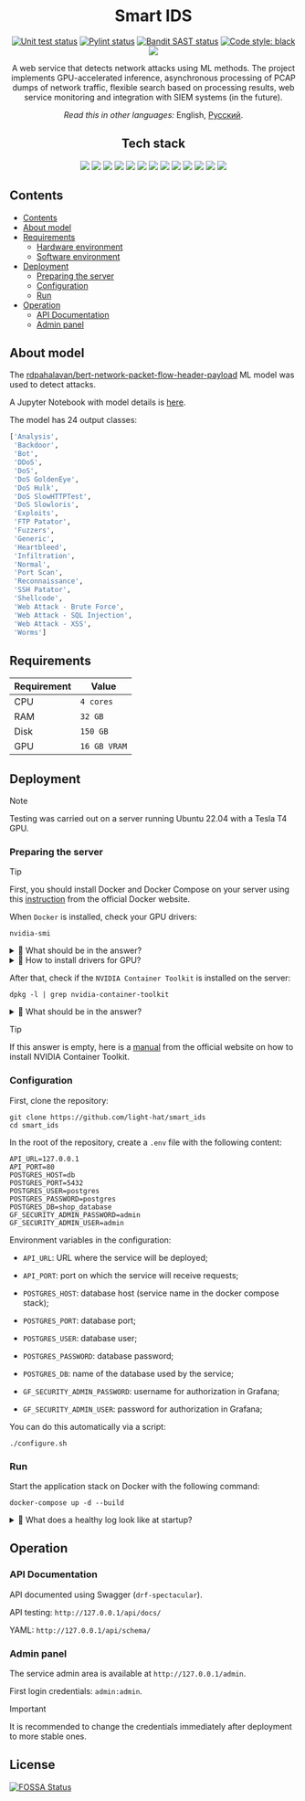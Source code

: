 <h1 align="center"> Smart IDS </h1>

<p align="center">
<a href="https://github.com/light-hat/smart_ids/actions"><img alt="Unit test status" src="https://img.shields.io/badge/Python-3.12-3776AB.svg?style=flat&logo=python&logoColor=white"></a>
<a href="https://github.com/light-hat/smart_ids/actions"><img alt="Pylint status" src="https://github.com/light-hat/smart_ids/workflows/Pylint/badge.svg"></a>
<a href="https://github.com/light-hat/smart_ids/actions"><img alt="Bandit SAST status" src="https://github.com/light-hat/smart_ids/workflows/SAST/badge.svg"></a>
<a href="https://github.com/psf/black"><img alt="Code style: black" src="https://img.shields.io/badge/code%20style-black-000000.svg"></a>
<a href="https://app.fossa.com/projects/git%2Bgithub.com%2Flight-hat%2Fsmart_ids?ref=badge_shield" alt="FOSSA Status"><img src="https://app.fossa.com/api/projects/git%2Bgithub.com%2Flight-hat%2Fsmart_ids.svg?type=shield"/></a>
</p>

<p align="center">
A web service that detects network attacks using ML methods. The project implements GPU-accelerated inference, asynchronous processing of PCAP dumps of network traffic, flexible search based on processing results, web service monitoring and integration with SIEM systems (in the future).
</p>

<p align="center">
<i>Read this in other languages: </i> 
English,
<a href="https://github.com/light-hat/smart_ids/blob/master/Readme.ru.md">Русский</a>.
</p>

<h2 align="center"> Tech stack </h2>

<p align="center">

<img src="https://img.shields.io/badge/nVIDIA-%2376B900.svg?style=for-the-badge&logo=nVIDIA&logoColor=white">
<img src="https://img.shields.io/badge/cuda-000000.svg?style=for-the-badge&logo=nVIDIA&logoColor=green">
<img src="https://img.shields.io/badge/python-3670A0?style=for-the-badge&logo=python&logoColor=ffdd54">
<img src="https://img.shields.io/badge/django-%23092E20.svg?style=for-the-badge&logo=django&logoColor=white">
<img src="https://img.shields.io/badge/DJANGO-REST-ff1709?style=for-the-badge&logo=django&logoColor=white&color=ff1709&labelColor=gray">
<img src="https://img.shields.io/badge/celery-%23a9cc54.svg?style=for-the-badge&logo=celery&logoColor=ddf4a4">
<img src="https://img.shields.io/badge/numpy-%23013243.svg?style=for-the-badge&logo=numpy&logoColor=white">
<img src="https://img.shields.io/badge/redis-%23DD0031.svg?style=for-the-badge&logo=redis&logoColor=white">
<img src="https://img.shields.io/badge/postgres-%23316192.svg?style=for-the-badge&logo=postgresql&logoColor=white">
<img src="https://img.shields.io/badge/grafana-%23F46800.svg?style=for-the-badge&logo=grafana&logoColor=white">
<img src="https://img.shields.io/badge/Prometheus-E6522C?style=for-the-badge&logo=Prometheus&logoColor=white">
<img src="https://img.shields.io/badge/nginx-%23009639.svg?style=for-the-badge&logo=nginx&logoColor=white">
<img src="https://img.shields.io/badge/docker-%230db7ed.svg?style=for-the-badge&logo=docker&logoColor=white">

</p>

## Contents

<!-- TOC -->
  * [Contents](#contents)
  * [About model](#about-model)
  * [Requirements](#requirements)
    * [Hardware environment](#hardware-environment)
    * [Software environment](#software-environment)
  * [Deployment](#deployment)
    * [Preparing the server](#preparing-the-server)
    * [Configuration](#configuration)
    * [Run](#run)
  * [Operation](#operation)
    * [API Documentation](#api-documentation)
    * [Admin panel](#admin-panel)
<!-- TOC -->

## About model

The [rdpahalavan/bert-network-packet-flow-header-payload](https://huggingface.co/rdpahalavan/bert-network-packet-flow-header-payload) ML model was used to detect attacks.

A Jupyter Notebook with model details is [here](https://github.com/TPs-ESIR-S9/PcapFileAnalysis/blob/main/NetworkPcapAnalysis.ipynb).

The model has 24 output classes:

```python
['Analysis',
 'Backdoor',
 'Bot',
 'DDoS',
 'DoS',
 'DoS GoldenEye',
 'DoS Hulk',
 'DoS SlowHTTPTest',
 'DoS Slowloris',
 'Exploits',
 'FTP Patator',
 'Fuzzers',
 'Generic',
 'Heartbleed',
 'Infiltration',
 'Normal',
 'Port Scan',
 'Reconnaissance',
 'SSH Patator',
 'Shellcode',
 'Web Attack - Brute Force',
 'Web Attack - SQL Injection',
 'Web Attack - XSS',
 'Worms']
```

## Requirements

| Requirement | Value        |
|-------------|--------------|
| CPU         | `4 cores`    |
| RAM         | `32 GB`      |
| Disk        | `150 GB`     |
| GPU         | `16 GB VRAM` |

## Deployment

> [!NOTE]
> Testing was carried out on a server running Ubuntu 22.04 with a Tesla T4 GPU.

### Preparing the server

> [!TIP]
> First, you should install Docker and Docker Compose on your server using this [instruction](https://docs.docker.com/engine/install/ubuntu/) from the official Docker website.

When `Docker` is installed, check your GPU drivers:

```shell
nvidia-smi
```

<details>
  <summary>👀 What should be in the answer?</summary>

<hr />

```
Sat Jan  4 01:37:28 2025       
+---------------------------------------------------------------------------------------+
| NVIDIA-SMI 535.183.01             Driver Version: 535.183.01   CUDA Version: 12.2     |
|-----------------------------------------+----------------------+----------------------+
| GPU  Name                 Persistence-M | Bus-Id        Disp.A | Volatile Uncorr. ECC |
| Fan  Temp   Perf          Pwr:Usage/Cap |         Memory-Usage | GPU-Util  Compute M. |
|                                         |                      |               MIG M. |
|=========================================+======================+======================|
|   0  Tesla T4                       Off | 00000000:00:06.0 Off |                  Off |
| N/A   49C    P0              28W /  70W |    783MiB / 16384MiB |      0%      Default |
|                                         |                      |                  N/A |
+-----------------------------------------+----------------------+----------------------+
```

<hr />

</details>

<details>
  <summary>👀 How to install drivers for GPU?</summary>

<hr />

Install tools for compiling drivers and kernel headers:

```shell
sudo apt update
sudo apt-get install build-essential linux-headers-$(uname -r)
```

Next, find the available driver versions:

```shell
ubuntu-drivers devices
```

Find a similar line in the output:

```text
...
driver   : nvidia-driver-535 - distro non-free recommended
...
```

This is the driver version you need to install. Let's do this:

```shell
sudo apt-get install nvidia-driver-535
```

Then restart the server:

```shell
sudo reboot
```

After rebooting, check your GPU drivers again:

```shell
nvidia-smi
```

<hr />

</details>

After that, check if the `NVIDIA Container Toolkit` is installed on the server:

```shell
dpkg -l | grep nvidia-container-toolkit
```

<details>
  <summary>👀 What should be in the answer?</summary>

<hr />

```
ii  nvidia-container-toolkit          1.17.3-1          amd64     NVIDIA Container toolkit
ii  nvidia-container-toolkit-base     1.17.3-1          amd64     NVIDIA Container Toolkit Base

```

<hr />

</details>

> [!TIP]
> If this answer is empty, here is a [manual](https://docs.nvidia.com/datacenter/cloud-native/container-toolkit/latest/install-guide.html) from the official website on how to install NVIDIA Container Toolkit.

### Configuration

First, clone the repository:

```shell
git clone https://github.com/light-hat/smart_ids
cd smart_ids
```

In the root of the repository, create a `.env` file with the following content:

```
API_URL=127.0.0.1
API_PORT=80
POSTGRES_HOST=db
POSTGRES_PORT=5432
POSTGRES_USER=postgres
POSTGRES_PASSWORD=postgres
POSTGRES_DB=shop_database
GF_SECURITY_ADMIN_PASSWORD=admin
GF_SECURITY_ADMIN_USER=admin
```

Environment variables in the configuration:

- `API_URL`: URL where the service will be deployed;

- `API_PORT`: port on which the service will receive requests;

- `POSTGRES_HOST`: database host (service name in the docker compose stack);

- `POSTGRES_PORT`: database port;

- `POSTGRES_USER`: database user;

- `POSTGRES_PASSWORD`: database password;

- `POSTGRES_DB`: name of the database used by the service;

- `GF_SECURITY_ADMIN_PASSWORD`: username for authorization in Grafana;

- `GF_SECURITY_ADMIN_USER`: password for authorization in Grafana;

You can do this automatically via a script:

```shell
./configure.sh
```

### Run

Start the application stack on Docker with the following command:

```shell
docker-compose up -d --build
```

<details>
  <summary>👀 What does a healthy log look like at startup?</summary>

<hr />

Inference log:

```shell
sudo docker compose logs triton
```

```text
triton-1  | 
triton-1  | =============================
triton-1  | == Triton Inference Server ==
triton-1  | =============================
triton-1  | 
triton-1  | NVIDIA Release 23.01 (build 52277748)
triton-1  | Triton Server Version 2.30.0
triton-1  | 
triton-1  | Copyright (c) 2018-2022, NVIDIA CORPORATION & AFFILIATES.  All rights reserved.
triton-1  | 
triton-1  | Various files include modifications (c) NVIDIA CORPORATION & AFFILIATES.  All rights reserved.
triton-1  | 
triton-1  | This container image and its contents are governed by the NVIDIA Deep Learning Container License.
triton-1  | By pulling and using the container, you accept the terms and conditions of this license:
triton-1  | https://developer.nvidia.com/ngc/nvidia-deep-learning-container-license
triton-1  | 
triton-1  | I0104 00:22:29.587736 1 pinned_memory_manager.cc:240] Pinned memory pool is created at '0x7f438a000000' with size 268435456
triton-1  | I0104 00:22:29.591405 1 cuda_memory_manager.cc:105] CUDA memory pool is created on device 0 with size 67108864
triton-1  | I0104 00:22:29.596887 1 model_lifecycle.cc:459] loading: distilbert_classifier:1
triton-1  | I0104 00:22:29.599877 1 onnxruntime.cc:2459] TRITONBACKEND_Initialize: onnxruntime
triton-1  | I0104 00:22:29.599965 1 onnxruntime.cc:2469] Triton TRITONBACKEND API version: 1.11
triton-1  | I0104 00:22:29.600015 1 onnxruntime.cc:2475] 'onnxruntime' TRITONBACKEND API version: 1.11
triton-1  | I0104 00:22:29.600051 1 onnxruntime.cc:2505] backend configuration:
triton-1  | {"cmdline":{"auto-complete-config":"true","min-compute-capability":"6.000000","backend-directory":"/opt/tritonserver/backends","default-max-batch-size":"4"}}
triton-1  | I0104 00:22:29.622589 1 onnxruntime.cc:2563] TRITONBACKEND_ModelInitialize: distilbert_classifier (version 1)
triton-1  | I0104 00:22:29.623700 1 onnxruntime.cc:666] skipping model configuration auto-complete for 'distilbert_classifier': inputs and outputs already specified
triton-1  | I0104 00:22:29.624518 1 onnxruntime.cc:2606] TRITONBACKEND_ModelInstanceInitialize: distilbert_classifier (GPU device 0)
triton-1  | 2025-01-04 00:22:30.303281404 [W:onnxruntime:, session_state.cc:1030 VerifyEachNodeIsAssignedToAnEp] Some nodes were not assigned to the preferred execution providers which may or may not have an negative impact on performance. e.g. ORT explicitly assigns shape related ops to CPU to improve perf.
triton-1  | 2025-01-04 00:22:30.303326346 [W:onnxruntime:, session_state.cc:1032 VerifyEachNodeIsAssignedToAnEp] Rerunning with verbose output on a non-minimal build will show node assignments.
triton-1  | I0104 00:22:30.591136 1 model_lifecycle.cc:694] successfully loaded 'distilbert_classifier' version 1
triton-1  | I0104 00:22:30.591333 1 server.cc:563] 
triton-1  | +------------------+------+
triton-1  | | Repository Agent | Path |
triton-1  | +------------------+------+
triton-1  | +------------------+------+
triton-1  | 
triton-1  | I0104 00:22:30.591412 1 server.cc:590] 
triton-1  | +-------------+-----------------------------------------------------------------+---------------------------------------------------------------------------------------------------------------------------------------------------------------+
triton-1  | | Backend     | Path                                                            | Config                                                                                                                                                        |
triton-1  | +-------------+-----------------------------------------------------------------+---------------------------------------------------------------------------------------------------------------------------------------------------------------+
triton-1  | | onnxruntime | /opt/tritonserver/backends/onnxruntime/libtriton_onnxruntime.so | {"cmdline":{"auto-complete-config":"true","min-compute-capability":"6.000000","backend-directory":"/opt/tritonserver/backends","default-max-batch-size":"4"}} |
triton-1  | +-------------+-----------------------------------------------------------------+---------------------------------------------------------------------------------------------------------------------------------------------------------------+
triton-1  | 
triton-1  | I0104 00:22:30.591520 1 server.cc:633] 
triton-1  | +-----------------------+---------+--------+
triton-1  | | Model                 | Version | Status |
triton-1  | +-----------------------+---------+--------+
triton-1  | | distilbert_classifier | 1       | READY  |
triton-1  | +-----------------------+---------+--------+
triton-1  | 
triton-1  | I0104 00:22:30.668177 1 metrics.cc:864] Collecting metrics for GPU 0: Tesla T4
triton-1  | I0104 00:22:30.669197 1 metrics.cc:757] Collecting CPU metrics
triton-1  | I0104 00:22:30.669509 1 tritonserver.cc:2264] 
triton-1  | +----------------------------------+------------------------------------------------------------------------------------------------------------------------------------------------------------------------------------------------------+
triton-1  | | Option                           | Value                                                                                                                                                                                                |
triton-1  | +----------------------------------+------------------------------------------------------------------------------------------------------------------------------------------------------------------------------------------------------+
triton-1  | | server_id                        | triton                                                                                                                                                                                               |
triton-1  | | server_version                   | 2.30.0                                                                                                                                                                                               |
triton-1  | | server_extensions                | classification sequence model_repository model_repository(unload_dependents) schedule_policy model_configuration system_shared_memory cuda_shared_memory binary_tensor_data statistics trace logging |
triton-1  | | model_repository_path[0]         | /models/                                                                                                                                                                                             |
triton-1  | | model_control_mode               | MODE_NONE                                                                                                                                                                                            |
triton-1  | | strict_model_config              | 0                                                                                                                                                                                                    |
triton-1  | | rate_limit                       | OFF                                                                                                                                                                                                  |
triton-1  | | pinned_memory_pool_byte_size     | 268435456                                                                                                                                                                                            |
triton-1  | | cuda_memory_pool_byte_size{0}    | 67108864                                                                                                                                                                                             |
triton-1  | | response_cache_byte_size         | 0                                                                                                                                                                                                    |
triton-1  | | min_supported_compute_capability | 6.0                                                                                                                                                                                                  |
triton-1  | | strict_readiness                 | 1                                                                                                                                                                                                    |
triton-1  | | exit_timeout                     | 30                                                                                                                                                                                                   |
triton-1  | +----------------------------------+------------------------------------------------------------------------------------------------------------------------------------------------------------------------------------------------------+
triton-1  | 
triton-1  | I0104 00:22:30.673629 1 grpc_server.cc:4819] Started GRPCInferenceService at 0.0.0.0:8001
triton-1  | I0104 00:22:30.674047 1 http_server.cc:3477] Started HTTPService at 0.0.0.0:8000
triton-1  | I0104 00:22:30.715444 1 http_server.cc:184] Started Metrics Service at 0.0.0.0:8002
```

API log:

```shell
sudo docker compose logs api
```

```text
api-1  | DB not yet run...
api-1  | DB did run.
api-1  | Migrations for 'ids':
api-1  |   ids/migrations/0001_initial.py
api-1  |     + Create model Dump
api-1  |     + Create model HandledPacket
api-1  | Operations to perform:
api-1  |   Apply all migrations: admin, auth, contenttypes, ids, sessions
api-1  | Running migrations:
api-1  |   Applying contenttypes.0001_initial... OK
api-1  |   Applying auth.0001_initial... OK
api-1  |   Applying admin.0001_initial... OK
api-1  |   Applying admin.0002_logentry_remove_auto_add... OK
api-1  |   Applying admin.0003_logentry_add_action_flag_choices... OK
api-1  |   Applying contenttypes.0002_remove_content_type_name... OK
api-1  |   Applying auth.0002_alter_permission_name_max_length... OK
api-1  |   Applying auth.0003_alter_user_email_max_length... OK
api-1  |   Applying auth.0004_alter_user_username_opts... OK
api-1  |   Applying auth.0005_alter_user_last_login_null... OK
api-1  |   Applying auth.0006_require_contenttypes_0002... OK
api-1  |   Applying auth.0007_alter_validators_add_error_messages... OK
api-1  |   Applying auth.0008_alter_user_username_max_length... OK
api-1  |   Applying auth.0009_alter_user_last_name_max_length... OK
api-1  |   Applying auth.0010_alter_group_name_max_length... OK
api-1  |   Applying auth.0011_update_proxy_permissions... OK
api-1  |   Applying auth.0012_alter_user_first_name_max_length... OK
api-1  |   Applying ids.0001_initial... OK
api-1  |   Applying sessions.0001_initial... OK
api-1  | [2025-01-04 00:22:48 +0000] [76] [INFO] Starting gunicorn 23.0.0
api-1  | [2025-01-04 00:22:48 +0000] [76] [INFO] Listening at: http://0.0.0.0:8000 (76)
api-1  | [2025-01-04 00:22:48 +0000] [76] [INFO] Using worker: sync
api-1  | [2025-01-04 00:22:48 +0000] [77] [INFO] Booting worker with pid: 77
```

Worker log:

```shell
sudo docker compose logs worker
```

```text
worker-1  | User information: uid=0 euid=0 gid=0 egid=0
worker-1  | 
worker-1  |   warnings.warn(SecurityWarning(ROOT_DISCOURAGED.format(
worker-1  |  
worker-1  |  -------------- celery@0a10f82c8415 v5.4.0 (opalescent)
worker-1  | --- ***** ----- 
worker-1  | -- ******* ---- Linux-5.15.0-130-generic-x86_64-with-glibc2.36 2025-01-04 03:22:34
worker-1  | - *** --- * --- 
worker-1  | - ** ---------- [config]
worker-1  | - ** ---------- .> app:         config:0x7f543c451df0
worker-1  | - ** ---------- .> transport:   redis://redis:6379//
worker-1  | - ** ---------- .> results:     redis://redis:6379/
worker-1  | - *** --- * --- .> concurrency: 4 (prefork)
worker-1  | -- ******* ---- .> task events: OFF (enable -E to monitor tasks in this worker)
worker-1  | --- ***** ----- 
worker-1  |  -------------- [queues]
worker-1  |                 .> celery           exchange=celery(direct) key=celery
worker-1  |                 
worker-1  | 
worker-1  | [tasks]
worker-1  |   . ids.tasks.process_dump_file

```

<hr />

</details>

## Operation

### API Documentation

API documented using Swagger (`drf-spectacular`).

API testing: `http://127.0.0.1/api/docs/`

YAML: `http://127.0.0.1/api/schema/`

### Admin panel

The service admin area is available at `http://127.0.0.1/admin`.

First login credentials: `admin:admin`.

> [!IMPORTANT]
> It is recommended to change the credentials immediately after deployment to more stable ones.


## License
[![FOSSA Status](https://app.fossa.com/api/projects/git%2Bgithub.com%2Flight-hat%2Fsmart_ids.svg?type=large)](https://app.fossa.com/projects/git%2Bgithub.com%2Flight-hat%2Fsmart_ids?ref=badge_large)